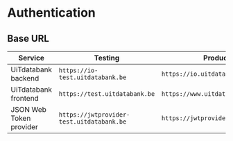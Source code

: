# Authentication

## Base URL

| Service | Testing | Production |
| ----------- | ------- | ---------- |
| UiTdatabank backend | `https://io-test.uitdatabank.be` | `https://io.uitdatabank.be` |
| UiTdatabank frontend | `https://test.uitdatabank.be` | `https://www.uitdatabank.be` |
| JSON Web Token provider | `https://jwtprovider-test.uitdatabank.be` | `https://jwtprovider.uitdatabank.be` |
